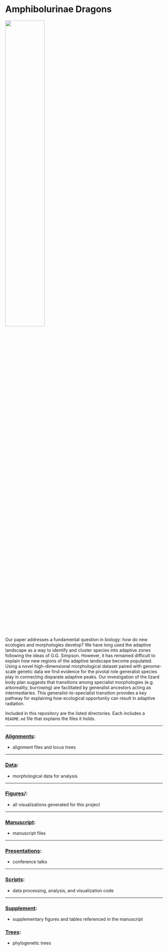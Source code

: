 # Amphibolurinae Dragons

<img src="Figures/Illustrations/Moloch_hirridus.png" width=50% height=50%>

Our paper addresses a fundamental question in biology: how do new ecologies and morphologies develop? We have long used the adaptive landscape as a way to identify and cluster species into adaptive zones following the ideas of G.G. Simpson. However, it has remained difficult to explain how new regions of the adaptive landscape become populated. Using a novel high-dimensional morphological dataset paired with genome-scale genetic data we find evidence for the pivotal role generalist species play in connecting disparate adaptive peaks. Our investigation of the lizard body plan suggests that transitions among specialist morphologies (e.g. arboreality, burrowing) are facilitated by generalist ancestors acting as intermediaries. This generalist-to-specialist transition provides a key pathway for explaining how ecological opportunity can result in adaptive radiation.

Included in this repository are the listed directories. Each includes a `README.md` file that explains the files it holds.

---

### [**Alignments**](Alignments/): 
+ alignment files and locus trees

---

### [**Data**](Data/): 
+ morphological data for analysis

---

### [**Figures**](Figures)/: 
+ all visualizations generated for this project

---

### [**Manuscript**](Manuscript/): 
+ manuscript files

---

### [**Presentations**](Presentations/): 
+ conference talks

---

### [**Scripts**](Scripts/): 
+ data processing, analysis, and visualization code

---

### [**Supplement**](Supplement/): 
+ supplementary figures and tables referenced in the manuscript

### [**Trees**](Trees/): 
+ phylogenetic trees 